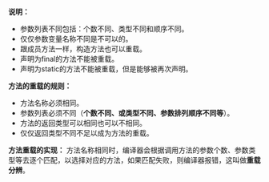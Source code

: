 **说明：**

- 参数列表不同包括：个数不同、类型不同和顺序不同。
- 仅仅参数变量名称不同是不可以的。
- 跟成员方法一样，构造方法也可以重载。
- 声明为final的方法不能被重载。
- 声明为static的方法不能被重载，但是能够被再次声明。


**方法的重载的规则：**

- 方法名称必须相同。
- 参数列表必须不同（**个数不同、或类型不同、参数排列顺序不同等**）。
- 方法的返回类型可以相同也可以不相同。
- 仅仅返回类型不同不足以成为方法的重载。

**方法重载的实现：**
方法名称相同时，编译器会根据调用方法的参数个数、参数类型等去逐个匹配，以选择对应的方法，如果匹配失败，则编译器报错，这叫做**重载分辨**。


